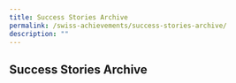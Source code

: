 ```yaml
---
title: Success Stories Archive
permalink: /swiss-achievements/success-stories-archive/
description: ""
---
```

## Success Stories Archive


